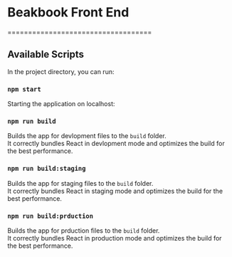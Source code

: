 # Beakbook Front End
===================================
## Available Scripts

In the project directory, you can run:

### `npm start`

Starting the application on localhost:

### `npm run build`

Builds the app for devlopment files to the `build` folder.\
It correctly bundles React in devlopment mode and optimizes the build for the best performance.
### `npm run build:staging`

Builds the app for staging files to the `build` folder.\
It correctly bundles React in staging mode and optimizes the build for the best performance.

### `npm run build:prduction`

Builds the app for prduction files to the `build` folder.\
It correctly bundles React in production mode and optimizes the build for the best performance.
